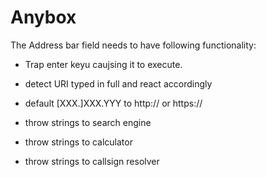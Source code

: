 ﻿# Anybox

The Address bar field needs to have following functionality:

* Trap enter keyu caujsing it to execute.

* detect URI typed in full and react accordingly

* default [XXX.]XXX.YYY to http:// or https://

* throw strings to search engine

* throw strings to calculator

* throw strings to callsign resolver

